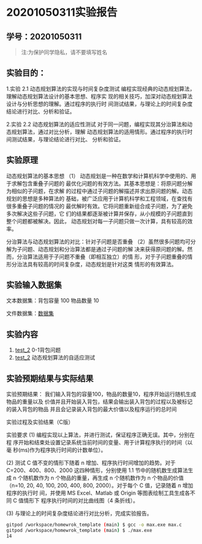 # 20201050311实验报告

## 学号：20201050311 

>注:为保护同学隐私，请不要填写姓名
 
## 实验目的：
1.实验 2.1 动态规划算法的实现与时间复杂度测试
编程实现经典的动态规划算法，理解动态规划算法设计的基本思想、程序实
现的相关技巧，加深对动态规划算法设计与分析思想的理解。通过程序的执行时
间测试结果，与理论上的时间复杂度结论进行对比、分析和验证。


2.实验 2.2 动态规划算法的适应性测试 
对于同一问题，编程实现其分治算法和动态规划算法，通过对比分析，理解
动态规划算法的适用情形。通过程序的执行时间测试结果，与理论结论进行对比、
分析和验证。

## 实验原理

动态规划算法的基本思想
（1） 动态规划是一种在数学和计算机科学中使用的、用于求解包含重叠子问题的
最优化问题的有效方法。其基本思想是：将原问题分解为相似的子问题，在求解
的过程中通过子问题的解描述并求出原问题的解。动态规划的思想是多种算法的
基础，被广泛应用于计算机科学和工程领域，在查找有很多重叠子问题的情况的
最优解时有效。它将问题重新组合成子问题，为了避免多次解决这些子问题，它
们的结果都逐渐被计算并保存，从小规模的子问题直到整个问题都被解决。因此，
动态规划对每一子问题只做一次计算，具有较高的效率。

 分治算法与动态规划算法的对比：针对子问题是否重叠
（2）虽然很多问题均可分解为子问题、动态规划和分治算法都是通过子问题的解
决来获得原问题的解。然而，分治算法适用于子问题不重叠（即相互独立）的情
形，对于子问题重叠的情形分治法具有较高的时间复杂度，动态规划是针对这类
情形的有效算法。

## 实验输入数据集


文本数据集：背包容量 100 物品数量 10

文件数据集：[数据集](./data/list2.txt)

## 实验内容

1. [test_2](/test_2/KnapsackDP.c) 0-1背包问题
2. [test_2](/test_2/KnaspackDAC.c)  动态规划算法的自适应测试


## 实验预期结果与实际结果
实验预期结果：
我们输入背包的容量100，物品的数量10，程序开始运行随机生成物品的重量以及
价值并且开始装入背包，结果会输出装入背包的过程以及被标记的装入背包的物品
并且会记录装入背包的最大价值以及程序运行的总时间

实验过程及实验结果（C版）

实验要求
(1) 编程实现以上算法，并进行测试，保证程序正确无误。其中，分别在程
序开始和结束处设置记录系统当前时间的变量、用于计算程序执行的时间（以毫
秒(ms)作为程序执行时间的计数单位）。

(2) 测试 C 值不变的情形下随着 n 增加、程序执行时间增加的趋势。对于
C=200、400、800、2000 这四种情形，分别使用 1.1 节中的随机数生成算法生成
n 个随机数作为 n 个物品的重量，再生成 n 个随机数作为 n 个物品的价值（n=10, 
20, 40, 100, 200, 400, 800, 2000）。对于每个 C 值，记录随着 n 增加程序的执行时
间，并使用 MS Excel、Matlab 或 Origin 等图表绘制工具生成各不同 C 值情形下
程序执行时间的对比曲线图（4 条折线）。

(3) 与理论上的时间复杂度结论进行对比分析，完成实验报告。

```bash
gitpod /workspace/homewrok_template (main) $ gcc -o max.exe max.c
gitpod /workspace/homewrok_template (main) $ ./max.exe 
14
